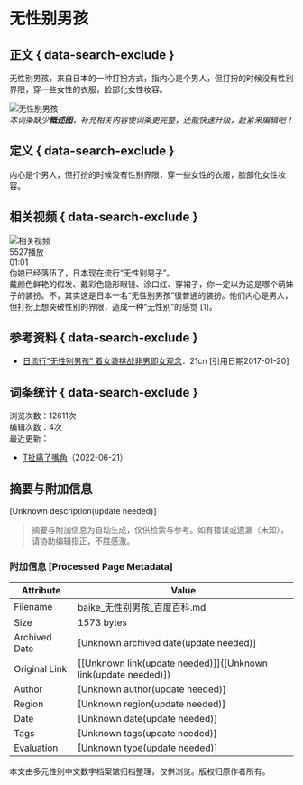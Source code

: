 # 无性别男孩

## 正文 { data-search-exclude }


无性别男孩，来自日本的一种打扮方式，指内心是个男人，但打扮的时候没有性别界限，穿一些女性的衣服，脸部化女性妆容。

![无性别男孩](https://bkssl.bdimg.com/resource/lemma/images/5fd55c22db8790899b5d.png)  
*本词条缺少**概述图**，补充相关内容使词条更完整，还能快速升级，赶紧来编辑吧！*

## 定义 { data-search-exclude }

内心是个男人，但打扮的时候没有性别界限，穿一些女性的衣服，脸部化女性妆容。

## 相关视频 { data-search-exclude }

![相关视频](https://bkimg.cdn.bcebos.com/smart/5fdf8db1cb1349540923e867041e8558d109b3dedc2a-bkimg-process,v_1,rw_16,rh_9,maxl_640,pad_1?x-bce-process=image/format,f_auto)  
5527播放  
01:01  
伪娘已经落伍了，日本现在流行“无性别男子”。  
戴颜色鲜艳的假发、戴彩色隐形眼镜、涂口红、穿裙子，你一定以为这是哪个萌妹子的装扮。不，其实这是日本一名“无性别男孩”很普通的装扮。他们内心是男人，但打扮上想突破性别的界限，造成一种“无性别”的感觉 [1]。

## 参考资料 { data-search-exclude }

- [日流行“无性别男孩” 着女装挑战非男即女观念](https://www.21cn.com)．21cn [引用日期2017-01-20]

## 词条统计 { data-search-exclude }

浏览次数：12611次  
编辑次数：4次  
最近更新：  
- [T扯痛了嘴角](https://usercenter/userpage?uk=bv8lV-8xAKPIwaKqNkPoRw&from=lemma "查看此用户资料")（2022-06-21）  
<!-- tcd_original_link https://baike.baidu.com/item/%E6%97%A0%E6%80%A7%E5%88%AB%E7%94%B7%E5%AD%A9/20392116 -->


## 摘要与附加信息

<!-- tcd_abstract -->
[Unknown description(update needed)]
<!-- tcd_abstract_end -->

> 摘要与附加信息为自动生成，仅供检索与参考。如有错误或遗漏（未知），请协助编辑指正，不胜感激。

### 附加信息 [Processed Page Metadata]

| Attribute       | Value                                  |
|-----------------|----------------------------------------|
| Filename        | baike_无性别男孩_百度百科.md                             |
| Size            | 1573 bytes                           |
| Archived Date   | [Unknown archived date(update needed)]                             |
| Original Link   | [[Unknown link(update needed)]]([Unknown link(update needed)])                       |
| Author          | [Unknown author(update needed)]                               |
| Region          | [Unknown region(update needed)]                               |
| Date            | [Unknown date(update needed)]                                 |
| Tags            | [Unknown tags(update needed)]                                 |
| Evaluation            | [Unknown type(update needed)]                                 |
<!-- tcd_table_end -->

本文由多元性别中文数字档案馆归档整理，仅供浏览。版权归原作者所有。
